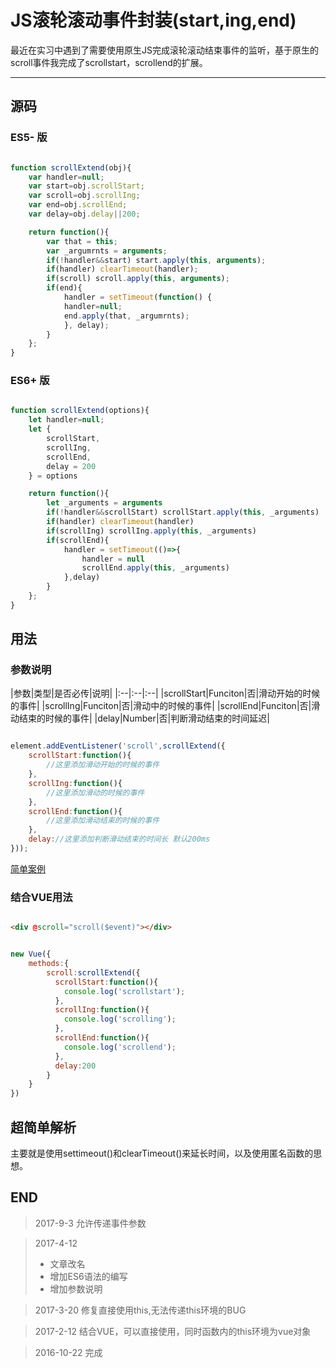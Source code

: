 # JS滚轮滚动事件封装(start,ing,end)

最近在实习中遇到了需要使用原生JS完成滚轮滚动结束事件的监听，基于原生的scroll事件我完成了scrollstart，scrollend的扩展。

---
## 源码

### ES5- 版

```javascript

function scrollExtend(obj){
    var handler=null;
    var start=obj.scrollStart;
    var scroll=obj.scrollIng;
    var end=obj.scrollEnd;
    var delay=obj.delay||200;

    return function(){
        var that = this;
        var _argumrnts = arguments;
        if(!handler&&start) start.apply(this, arguments);
        if(handler) clearTimeout(handler);
        if(scroll) scroll.apply(this, arguments);
        if(end){
            handler = setTimeout(function() {
            handler=null;
            end.apply(that, _argumrnts);
            }, delay);
        }
    };
}

```

### ES6+ 版

```javascript

function scrollExtend(options){
    let handler=null;
    let {
        scrollStart,
        scrollIng,
        scrollEnd,
        delay = 200
    } = options

    return function(){
        let _arguments = arguments
        if(!handler&&scrollStart) scrollStart.apply(this, _arguments)
        if(handler) clearTimeout(handler)
        if(scrollIng) scrollIng.apply(this, _arguments)
        if(scrollEnd){
            handler = setTimeout(()=>{
                handler = null
                scrollEnd.apply(this, _arguments)
            },delay)
        }
    };
}

```

## 用法

### 参数说明

|参数|类型|是否必传|说明|
|:--|:--|:--|
|scrollStart|Funciton|否|滑动开始的时候的事件|
|scrollIng|Funciton|否|滑动中的时候的事件|
|scrollEnd|Funciton|否|滑动结束的时候的事件|
|delay|Number|否|判断滑动结束的时间延迟|


```javascript

element.addEventListener('scroll',scrollExtend({
	scrollStart:function(){
		//这里添加滑动开始的时候的事件
	},
	scrollIng:function(){
		//这里添加滑动的时候的事件
	},
	scrollEnd:function(){
		//这里添加滑动结束的时候的事件
	},
	delay://这里添加判断滑动结束的时间长 默认200ms
}));

```

[简单案例](https://github.com/sqchenxiyuan/CUI/blob/master/%E6%BB%91%E5%8A%A8%E6%9D%A1%E6%BB%9A%E5%8A%A8%E5%81%9C%E6%AD%A2%E4%BA%8B%E4%BB%B6/index.html)

### 结合VUE用法

``` html

<div @scroll="scroll($event)"></div>

```

``` javascript

new Vue({
	methods:{
		scroll:scrollExtend({
          scrollStart:function(){
            console.log('scrollstart');
          },
          scrollIng:function(){
            console.log('scrolling');
          },
          scrollEnd:function(){
            console.log('scrollend');
          },
          delay:200
        }
	}
})

```

## 超简单解析

主要就是使用settimeout()和clearTimeout()来延长时间，以及使用匿名函数的思想。

## END

>   2017-9-3   允许传递事件参数

>   2017-4-12
>   +   文章改名
>   +   增加ES6语法的编写
>   +   增加参数说明

>   2017-3-20     修复直接使用this,无法传递this环境的BUG

>   2017-2-12		结合VUE，可以直接使用，同时函数内的this环境为vue对象

>   2016-10-22 	完成
